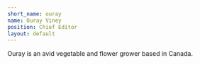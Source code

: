 ```yaml
---
short_name: ouray
name: Ouray Viney
position: Chief Editor
layout: default
---
```

Ouray is an avid vegetable and flower grower based in Canada.
